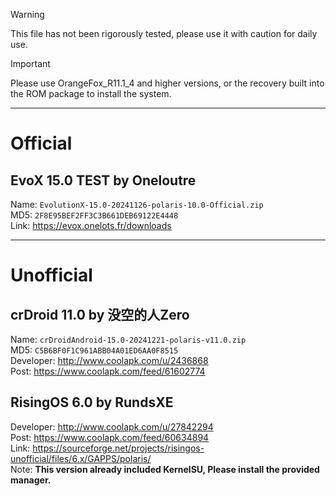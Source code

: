 > [!WARNING]
> This file has not been rigorously tested, please use it with caution for daily use.

> [!IMPORTANT]
> Please use OrangeFox_R11.1_4 and higher versions, or the recovery built into the ROM package to install the system.

--------------------------------

# Official

## EvoX 15.0 TEST by Oneloutre
Name: `EvolutionX-15.0-20241126-polaris-10.0-Official.zip`  
MD5: `2F8E95BEF2FF3C3B661DEB69122E4448`  
Link: https://evox.onelots.fr/downloads  

--------------------------------

# Unofficial  

## crDroid 11.0 by 没空的人Zero
Name: `crDroidAndroid-15.0-20241221-polaris-v11.0.zip`  
MD5: `C5B6BF0F1C961ABB04A01ED6AA0F8515`  
Developer: http://www.coolapk.com/u/2436868  
Post: https://www.coolapk.com/feed/61602774  

## RisingOS 6.0 by RundsXE
Developer: http://www.coolapk.com/u/27842294  
Post: https://www.coolapk.com/feed/60634894  
Link: https://sourceforge.net/projects/risingos-unofficial/files/6.x/GAPPS/polaris/  
Note: **This version already included KernelSU, Please install the provided manager.**